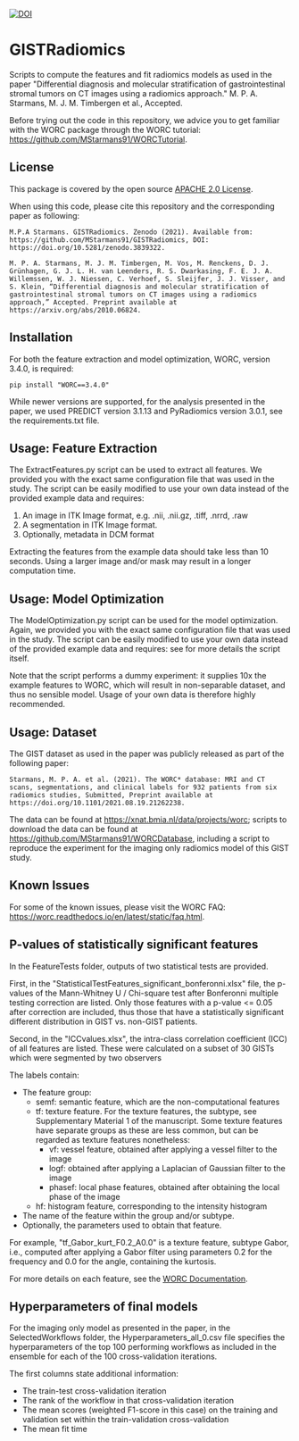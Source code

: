 [![DOI](https://zenodo.org/badge/DOI/10.5281/zenodo.3839322.svg)](https://doi.org/10.5281/zenodo.3839322)

# GISTRadiomics
Scripts to compute the features and fit radiomics models as used in the paper
"Differential diagnosis and molecular stratification of gastrointestinal stromal
tumors on CT images using a radiomics approach." M. P. A. Starmans,
M. J. M. Timbergen et al., Accepted.

Before trying out the code in this repository, we advice you to get
familiar with the WORC package through the WORC tutorial:
https://github.com/MStarmans91/WORCTutorial.

## License
This package is covered by the open source [APACHE 2.0 License](APACHE-LICENSE-2.0).

When using this code, please cite this repository and the corresponding paper
as following:

``M.P.A Starmans. GISTRadiomics. Zenodo (2021). Available from: https://github.com/MStarmans91/GISTRadiomics, DOI: https://doi.org/10.5281/zenodo.3839322.``

``M. P. A. Starmans, M. J. M. Timbergen, M. Vos, M. Renckens, D. J. Grünhagen,
G. J. L. H. van Leenders, R. S. Dwarkasing, F. E. J. A. Willemssen, W. J. Niessen,
C. Verhoef, S. Sleijfer, J. J. Visser, and S. Klein, “Differential diagnosis and molecular stratification of gastrointestinal stromal tumors on CT images using a radiomics approach,” Accepted. Preprint available at https://arxiv.org/abs/2010.06824.``


## Installation
For both the feature extraction and model optimization, WORC, version 3.4.0,
is required:

    pip install "WORC==3.4.0"

While newer versions are supported, for the analysis presented in the paper,
we used PREDICT version 3.1.13 and PyRadiomics version 3.0.1, see the requirements.txt file.

## Usage: Feature Extraction
The ExtractFeatures.py script can be used to extract all features. We provided
you with the exact same configuration file that was used in the study. The
script can be easily modified to use your own data instead of the
provided example data and requires:

1. An image in ITK Image format, e.g. .nii, .nii.gz, .tiff, .nrrd, .raw
2. A segmentation in ITK Image format.
3. Optionally, metadata in DCM format

Extracting the features from the example data should take less than 10 seconds.
Using a larger image and/or mask may result in a longer computation time.

## Usage: Model Optimization
The ModelOptimization.py script can be used for the model optimization. Again,
we provided you with the exact same configuration file that was used in the study.
The script can be easily modified to use your own data instead of the
provided example data and requires: see for more details the script itself.

Note that the script performs a dummy experiment: it supplies 10x the example
features to WORC, which will result in non-separable dataset, and thus no
sensible model. Usage of your own data is therefore highly recommended.

## Usage: Dataset
The GIST dataset as used in the paper was publicly released as part of the following paper:

``Starmans, M. P. A. et al. (2021). The WORC* database: MRI and CT scans, segmentations, and clinical labels for 932 patients from six radiomics studies, Submitted, Preprint available at https://doi.org/10.1101/2021.08.19.21262238.``

The data can be found at https://xnat.bmia.nl/data/projects/worc; scripts to download the data can be found at https://github.com/MStarmans91/WORCDatabase, including a script to reproduce the experiment for the imaging only radiomics model of this GIST study.

## Known Issues
For some of the known issues, please visit the WORC FAQ:
https://worc.readthedocs.io/en/latest/static/faq.html.

## P-values of statistically significant features
In the FeatureTests folder, outputs of two statistical tests are provided.

First,
in the "StatisticalTestFeatures_significant_bonferonni.xlsx" file, the p-values
of the Mann-Whitney U / Chi-square test after Bonferonni multiple testing correction are listed.
Only those features with a p-value <= 0.05 after correction are included, thus those
that have a statistically significant different distribution in GIST vs. non-GIST
patients.

Second,
in the "ICCvalues.xlsx", the intra-class correlation coefficient (ICC)
of all features are listed. These were calculated on a subset of 30 GISTs
which were segmented by two observers

The labels contain:
- The feature group:
    - semf: semantic feature, which are the non-computational features
    - tf: texture feature. For the texture features, the subtype, see Supplementary Material 1 of the manuscript. Some texture features have separate groups as these are less common, but can be regarded as texture features nonetheless:
      - vf: vessel feature, obtained after applying a vessel filter to the image
      - logf: obtained after applying a Laplacian of Gaussian filter to the image
      - phasef: local phase features, obtained after obtaining the local phase of the image
    - hf: histogram feature, corresponding to the intensity histogram
- The name of the feature within the group and/or subtype.
- Optionally, the parameters used to obtain that feature.

For example, "tf_Gabor_kurt_F0.2_A0.0" is a texture feature,
subtype Gabor, i.e., computed after applying a Gabor filter using parameters
0.2 for the frequency and 0.0 for the angle, containing the kurtosis.

For more details on each feature, see the [WORC Documentation](https://worc.readthedocs.io/en/latest/static/features.html).

## Hyperparameters of final models
For the imaging only model as presented in the paper, in the SelectedWorkflows
folder, the Hyperparameters_all_0.csv file specifies the hyperparameters of the top 100 performing workflows as included in the ensemble for each of the 100 cross-validation iterations.

The first columns state additional information:
- The train-test cross-validation iteration
- The rank of the workflow in that cross-validation iteration
- The mean scores (weighted F1-score in this case) on the training and validation set
  within the train-validation cross-validation
- The mean fit time
